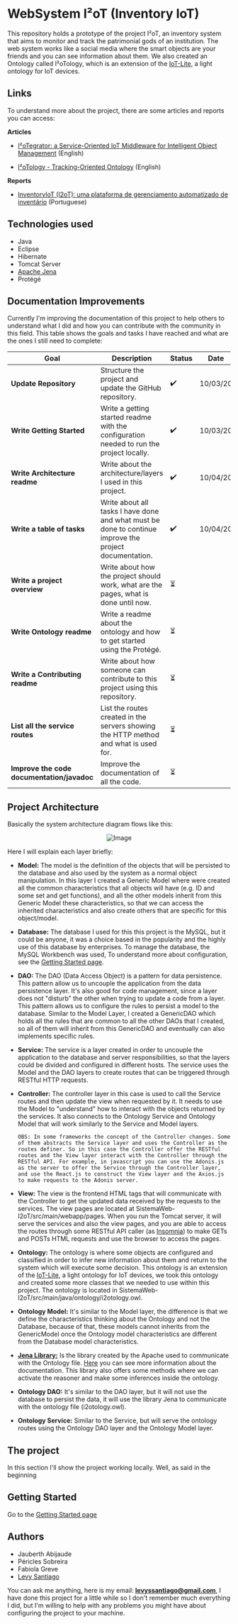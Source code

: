 # WebSystem I²oT (Inventory IoT)

This repository holds a prototype of the project I²oT, an inventory system that aims to monitor and track the patrimonial gods of an institution. The web system works like a social media where the smart objects are your friends and you can see information about them. We also created an Ontology called I²oTology, which is an extension of the [IoT-Lite](https://www.w3.org/Submission/iot-lite/), a light ontology for IoT devices.

## Links

To understand more about the project, there are some articles and reports you can access:

**Articles**

- [I²oTegrator: a Service-Oriented IoT Middleware for Intelligent Object Management](https://ieeexplore.ieee.org/document/8538541) (English)

- [I²oTology - Tracking-Oriented Ontology](http://ceur-ws.org/Vol-2228/short5.pdf) (English)

**Reports**

- [InventoryIoT (I2oT): uma plataforma de gerenciamento automatizado de inventário](https://drive.google.com/file/d/152A3dqGNh61SnI3yNWC_NEChE7sum07i/view?usp=sharing) (Portuguese)

## Technologies used

- Java
- Eclipse
- Hibernate
- Tomcat Server
- [Apache Jena](https://jena.apache.org/)
- Protégé

## Documentation Improvements

Currently I'm improving the documentation of this project to help others to understand what I did and how you can contribute with the community in this field. This table shows the goals and tasks I have reached and what are the ones I still need to complete:

| Goal                                       | Description                                                                                            | Status                   | Date     |
| ------------------------------------------ | ------------------------------------------------------------------------------------------------------ | ------------------------ | -------- |
| **Update Repository**                      | Structure the project and update the GitHub repository.                                                | :heavy_check_mark:       | 10/03/20 |
| **Write Getting Started**                  | Write a getting started readme with the configuration needed to run the project locally.               | :heavy_check_mark:       | 10/03/20 |
| **Write Architecture readme**              | Write about the architecture/layers I used in this project.                                            | :heavy_check_mark:       | 10/04/20 |
| **Write a table of tasks**                 | Write about all tasks I have done and what must be done to continue improve the project documentation. | :heavy_check_mark:       | 10/04/20 |
| **Write a project overview**               | Write about how the project should work, what are the pages, what is done until now.                   | :hourglass_flowing_sand: |          |
| **Write Ontology readme**                  | Write a readme about the ontology and how to get started using the Protégé.                            | :hourglass_flowing_sand: |          |
| **Write a Contributing readme**            | Write about how someone can contribute to this project using this repository.                          | :hourglass_flowing_sand: |          |
| **List all the service routes**            | List the routes created in the servers showing the HTTP method and what is used for.                   | :hourglass_flowing_sand: |          |
| **Improve the code documentation/javadoc** | Improve the documentation of all the code.                                                             | :hourglass_flowing_sand: |          |

## Project Architecture

Basically the system architecture diagram flows like this:

<div align="center">
    <img src="https://i.imgur.com/MsFHP42.png" alt="Image"/>
</div>

Here I will explain each layer briefly:

- **Model:**
  The model is the definition of the objects that will be persisted to the database and also used by the system as a normal object manipulation. In this layer I created a Generic Model where were created all the common characteristics that all objects will have (e.g. ID and some set and get functions), and all the other models inherit from this Generic Model these characteristics, so that we can access the inherited characteristics and also create others that are specific for this object/model.

- **Database:**
  The database I used for this this project is the MySQL, but it could be anyone, it was a choice based in the popularity and the highly use of this database by enterprises. To manage the database, the MySQL Workbench was used, To understand more about configuration, see the [Getting Started page](https://github.com/Levysantiago/SistemaWeb-I2oT/blob/master/GETTING_STARTED.md).

- **DAO:**
  The DAO (Data Access Object) is a pattern for data persistence. This pattern allow us to uncouple the application from the data persistence layer. It's also good for code management, since a layer does not "disturb" the other when trying to update a code from a layer. This pattern allows us to configure the rules to persist a model to the database. Similar to the Model Layer, I created a GenericDAO which holds all the rules that are common to all the other DAOs that I created, so all of them will inherit from this GenericDAO and eventually can also implements specific rules.

- **Service:**
  The service is a layer created in order to uncouple the application to the database and server responsibilities, so that the layers could be divided and configured in different hosts. The service uses the Model and the DAO layers to create routes that can be triggered through RESTful HTTP requests.

- **Controller:**
  The controller layer in this case is used to call the Service routes and then update the view when requested by it. It needs to use the Model to "understand" how to interact with the objects returned by the services. It also connects to the Ontology Service and Ontology Model that will work similarly to the Service and Model layers.

  `OBS: In some frameworks the concept of the Controller changes. Some of them abstracts the Service layer and uses the Controller as the routes definer. So in this case the Controller offer the RESTful routes and the View layer interact with the Controller through the RESTful API. For example, in javascript you can use the Adonis.js as the server to offer the Service through the Controller layer, and use the React.js to construct the View layer and the Axios.js to make requests to the Adonis server.`

- **View:**
  The view is the frontend HTML tags that will communicate with the Controller to get the updated data received by the requests to the services. The view pages are located at SistemaWeb-I2oT/src/main/webapp/pages. When you run the Tomcat server, it will serve the services and also the view pages, and you are able to access the routes through some RESTful API caller (as [Insomnia](https://insomnia.rest/)) to make GETs and POSTs HTML requests and use the browser to access the pages.

- **Ontology:**
  The ontology is where some objects are configured and classified in order to infer new information about them and return to the system which will execute some decision. This ontology is an extension of the [IoT-Lite](https://www.w3.org/Submission/iot-lite/), a light ontology for IoT devices, we took this ontology and created some more classes that we needed to use within this project. The ontology is located in SistemaWeb-I2oT/src/main/java/ontology/i2otology.owl.

- **Ontology Model:**
  It's similar to the Model layer, the difference is that we define the characteristics thinking about the Ontology and not the Database, because of that, these models cannot inherits from the GenericModel once the Ontology model characteristics are different from the Database model characteristics.

- **[Jena Library:](https://jena.apache.org/)**
  Is the library created by the Apache used to communicate with the Ontology file. [Here](https://jena.apache.org/getting_started/index.html) you can see more information about the documentation. This library also offers some methods where we can activate the reasoner and make some inferences inside the ontology.

- **Ontology DAO:**
  It's similar to the DAO layer, but it will not use the database to persist the data, it will use the library Jena to communicate with the ontology file (i2otology.owl).

- **Ontology Service:**
  Similar to the Service, but will serve the ontology routes using the Ontology DAO layer and the Ontology Model layer.

## The project

In this section I'll show the project working locally. Well, as said in the beginning

## Getting Started

Go to the [Getting Started page](https://github.com/Levysantiago/SistemaWeb-I2oT/blob/master/GETTING_STARTED.md)

## Authors

- Jauberth Abijaude
- Péricles Sobreira
- Fabiola Greve
- [Levy Santiago](http://levysantiago.com)

You can ask me anything, here is my email: **levyssantiago@gmail.com**, I have done this project for a little while so I don't remember much everything I did, but I'm willing to help with any problems you might have about configuring the project to your machine.

